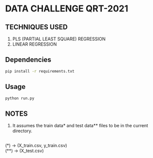 # DATA CHALLENGE QRT-2021

## TECHNIQUES USED
1. PLS (PARTIAL LEAST SQUARE) REGRESSION
2. LINEAR REGRESSION

## Dependencies
```bash
pip install -r requirements.txt
```

## Usage
```bash
python run.py
```

## NOTES
  1. It assumes the train data*  and test data** files to be in the current directory. 

## 
(*) -> (X_train.csv, y_train.csv)  
(**) -> (X_test.csv)
